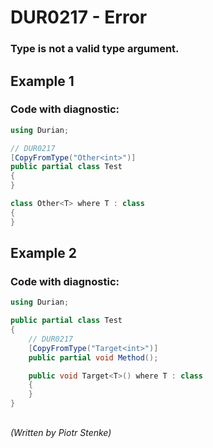 # DUR0217 - Error
### Type is not a valid type argument.

## Example 1

### Code with diagnostic:

```csharp
using Durian;

// DUR0217
[CopyFromType("Other<int>")]
public partial class Test
{
}

class Other<T> where T : class
{
}

```

## Example 2

### Code with diagnostic:

```csharp
using Durian;

public partial class Test
{
    // DUR0217
    [CopyFromType("Target<int>")]
    public partial void Method();

    public void Target<T>() where T : class
    {
    }
}

```

##

*\(Written by Piotr Stenke\)*